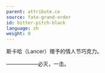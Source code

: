 ```yaml
---
parent: attribute.ce
source: fate-grand-order
id: bitter-pitch-black
language: zh
weight: 0
---
```


斯卡哈（Lancer）赠予的情人节巧克力。

——————必灭，一击。
